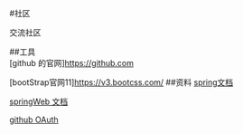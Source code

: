 #社区

交流社区

##工具  
[github 的官网]https://github.com

[bootStrap官网11]https://v3.bootcss.com/
##资料
[spring文档](https://spring.io/guides)

[springWeb 文档](https://spring.io/guides/gs/serving-web-content/)

[github OAuth](https://developer.github.com/apps/building-github-apps/creating-a-github-app/)